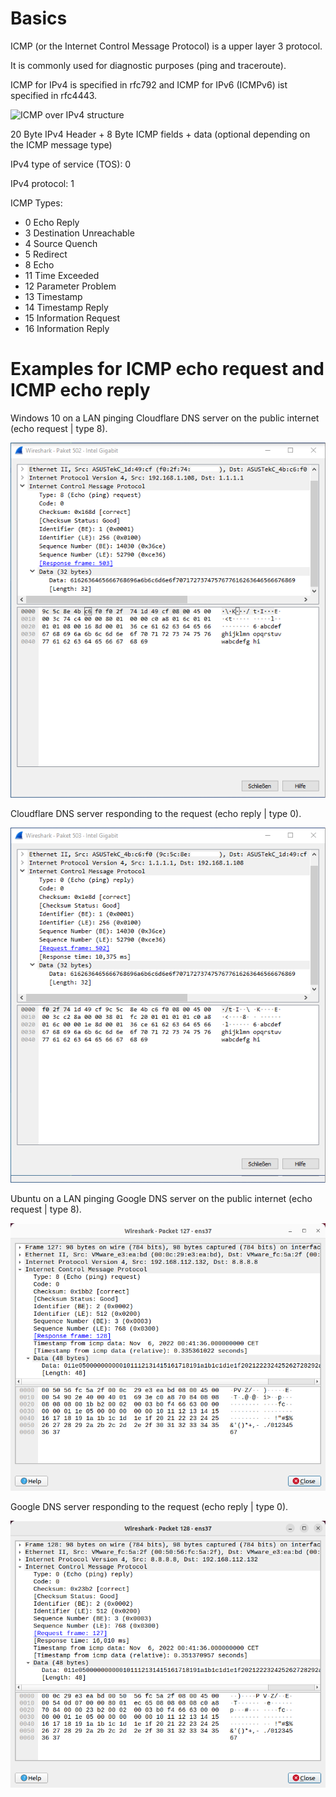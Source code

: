 # Basics

ICMP (or the Internet Control Message Protocol) is a upper layer 3 protocol.


It is commonly used for diagnostic purposes (ping and traceroute).


ICMP for IPv4 is specified in rfc792 and ICMP for IPv6 (ICMPv6) ist specified in rfc4443.

![ICMP over IPv4 structure](https://homepages.uc.edu/~thomam/Net1/Diagrams/ip_icmp_pdu.png)

20 Byte IPv4 Header + 8 Byte ICMP fields + data (optional depending on the ICMP message type)

IPv4 type of service (TOS): 0

IPv4 protocol: 1


ICMP Types:
- 0  Echo Reply
- 3  Destination Unreachable
- 4  Source Quench
- 5  Redirect
- 8  Echo
- 11  Time Exceeded
- 12  Parameter Problem
- 13  Timestamp
- 14  Timestamp Reply
- 15  Information Request
- 16  Information Reply

# Examples for ICMP echo request and ICMP echo reply
Windows 10 on a LAN pinging Cloudflare DNS server on the public internet (echo request | type 8).

![ICMP echo request](/ICMP_echo_request_example.png)

Cloudflare DNS server responding to the request (echo reply | type 0).

![ICMP echo request](/ICMP_echo_reply_example.png)

Ubuntu on a LAN pinging Google DNS server on the public internet (echo request | type 8).

![ICMP echo request](/ICMP_echo_request_example_ubuntu.png)

Google DNS server responding to the request (echo reply | type 0).

![ICMP echo request](/ICMP_echo_reply_example_ubuntu.png)
